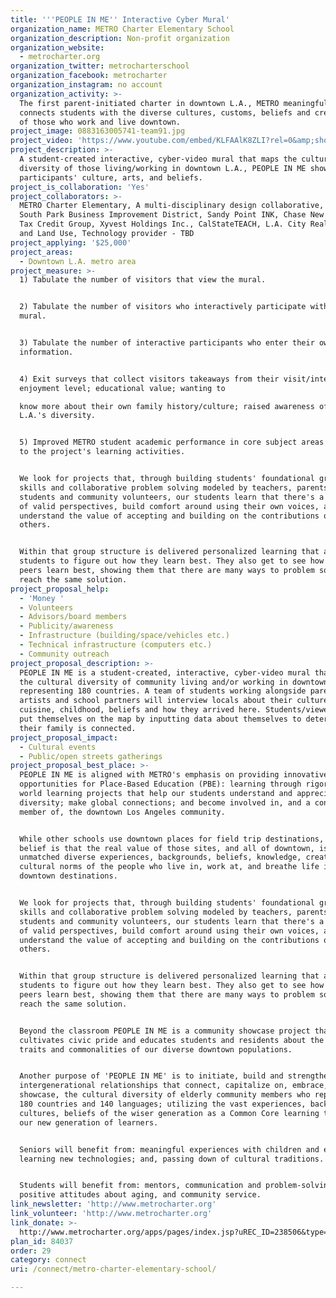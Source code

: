 ```yaml
---
title: '''PEOPLE IN ME'' Interactive Cyber Mural'
organization_name: METRO Charter Elementary School
organization_description: Non-profit organization
organization_website:
  - metrocharter.org
organization_twitter: metrocharterschool
organization_facebook: metrocharter
organization_instagram: no account
organization_activity: >-
  The first parent-initiated charter in downtown L.A., METRO meaningfully
  connects students with the diverse cultures, customs, beliefs and creativity
  of those who work and live downtown.
project_image: 0883163005741-team91.jpg
project_video: 'https://www.youtube.com/embed/KLFAAlK8ZLI?rel=0&amp;showinfo=0'
project_description: >-
  A student-created interactive, cyber-video mural that maps the cultural
  diversity of those living/working in downtown L.A., PEOPLE IN ME showcases
  participants' culture, arts, and beliefs.
project_is_collaboration: 'Yes'
project_collaborators: >-
  METRO Charter Elementary, A multi-disciplinary design collaborative, CHA:COL,
  South Park Business Improvement District, Sandy Point INK, Chase New Markets
  Tax Credit Group, Xyvest Holdings Inc., CalStateTEACH, L.A. City Real Estate
  and Land Use, Technology provider - TBD
project_applying: '$25,000'
project_areas:
  - Downtown L.A. metro area
project_measure: >-
  1) Tabulate the number of visitors that view the mural.


  2) Tabulate the number of visitors who interactively participate with the
  mural.


  3) Tabulate the number of interactive participants who enter their own
  information.


  4) Exit surveys that collect visitors takeaways from their visit/interaction:
  enjoyment level; educational value; wanting to

  know more about their own family history/culture; raised awareness of downtown
  L.A.'s diversity.


  5) Improved METRO student academic performance in core subject areas connected
  to the project's learning activities.


  We look for projects that, through building students' foundational group-work
  skills and collaborative problem solving modeled by teachers, parents, other
  students and community volunteers, our students learn that there's a diversity
  of valid perspectives, build comfort around using their own voices, and
  understand the value of accepting and building on the contributions of
  others. 


  Within that group structure is delivered personalized learning that allow our
  students to figure out how they learn best. They also get to see how their
  peers learn best, showing them that there are many ways to problem solve and
  reach the same solution.
project_proposal_help:
  - 'Money '
  - Volunteers
  - Advisors/board members
  - Publicity/awareness
  - Infrastructure (building/space/vehicles etc.)
  - Technical infrastructure (computers etc.)
  - Community outreach
project_proposal_description: >-
  PEOPLE IN ME is a student-created, interactive, cyber-video mural that maps
  the cultural diversity of community living and/or working in downtown L.A.,
  representing 180 countries. A team of students working alongside parents,
  artists and school partners will interview locals about their culture, arts,
  cuisine, childhood, beliefs and how they arrived here. Students/viewers will
  put themselves on the map by inputting data about themselves to determine how
  their family is connected.
project_proposal_impact:
  - Cultural events
  - Public/open streets gatherings
project_proposal_best_place: >-
  PEOPLE IN ME is aligned with METRO's emphasis on providing innovative
  opportunities for Place-Based Education (PBE): learning through rigorous, real
  world learning projects that help our students understand and appreciate
  diversity; make global connections; and become involved in, and a contributing
  member of, the downtown Los Angeles community.


  While other schools use downtown places for field trip destinations, METRO's
  belief is that the real value of those sites, and all of downtown, is the
  unmatched diverse experiences, backgrounds, beliefs, knowledge, creativity and
  cultural norms of the people who live in, work at, and breathe life into our
  downtown destinations.


  We look for projects that, through building students' foundational group-work
  skills and collaborative problem solving modeled by teachers, parents, other
  students and community volunteers, our students learn that there's a diversity
  of valid perspectives, build comfort around using their own voices, and
  understand the value of accepting and building on the contributions of
  others. 


  Within that group structure is delivered personalized learning that allow our
  students to figure out how they learn best. They also get to see how their
  peers learn best, showing them that there are many ways to problem solve and
  reach the same solution.


  Beyond the classroom PEOPLE IN ME is a community showcase project that
  cultivates civic pride and educates students and residents about the positive
  traits and commonalities of our diverse downtown populations.


  Another purpose of 'PEOPLE IN ME' is to initiate, build and strengthen
  intergenerational relationships that connect, capitalize on, embrace, and
  showcase, the cultural diversity of elderly community members who represent
  180 countries and 140 languages; utilizing the vast experiences, backgrounds,
  cultures, beliefs of the wiser generation as a Common Core learning tool for
  our new generation of learners.


  Seniors will benefit from: meaningful experiences with children and educators;
  learning new technologies; and, passing down of cultural traditions.  


  Students will benefit from: mentors, communication and problem-solving skills,
  positive attitudes about aging, and community service.
link_newsletter: 'http://www.metrocharter.org'
link_volunteer: 'http://www.metrocharter.org'
link_donate: >-
  http://www.metrocharter.org/apps/pages/index.jsp?uREC_ID=238506&type=d&pREC_ID=551007
plan_id: 84037
order: 29
category: connect
uri: /connect/metro-charter-elementary-school/

---
```

